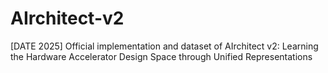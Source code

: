 # AIrchitect-v2
[DATE 2025] Official implementation and dataset of AIrchitect v2: Learning the Hardware Accelerator Design Space through Unified Representations
